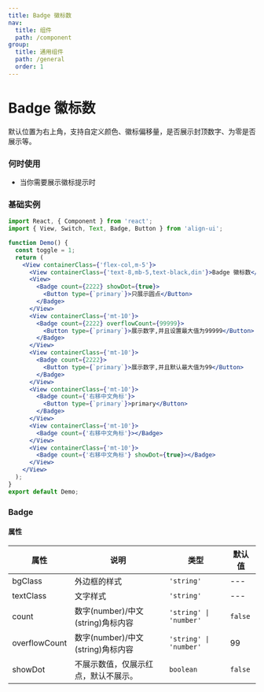 ```yaml
---
title: Badge 徽标数
nav:
  title: 组件
  path: /component
group:
  title: 通用组件
  path: /general
  order: 1
---
```


# Badge 徽标数

默认位置为右上角，支持自定义颜色、徽标偏移量，是否展示封顶数字、为零是否展示等。

### 何时使用

- 当你需要展示徽标提示时

### 基础实例

```jsx mdx:preview&background=#bebebe29
import React, { Component } from 'react';
import { View, Switch, Text, Badge, Button } from 'align-ui';

function Demo() {
  const toggle = 1;
  return (
    <View containerClass={'flex-col,m-5'}>
      <View containerClass={'text-8,mb-5,text-black,din'}>Badge 徽标数</View>
      <View>
        <Badge count={2222} showDot={true}>
          <Button type={`primary`}>只展示圆点</Button>
        </Badge>
      </View>
      <View containerClass={'mt-10'}>
        <Badge count={2222} overflowCount={99999}>
          <Button type={`primary`}>展示数字,并且设置最大值为99999</Button>
        </Badge>
      </View>
      <View containerClass={'mt-10'}>
        <Badge count={2222}>
          <Button type={`primary`}>展示数字,并且默认最大值为99</Button>
        </Badge>
      </View>
      <View containerClass={'mt-10'}>
        <Badge count={'右移中文角标'}>
          <Button type={`primary`}>primary</Button>
        </Badge>
      </View>
      <View containerClass={'mt-10'}>
        <Badge count={'右移中文角标'}></Badge>
      </View>
      <View containerClass={'mt-10'}>
        <Badge count={'右移中文角标'} showDot={true}></Badge>
      </View>
    </View>
  );
}
export default Demo;
```

### Badge

#### 属性

| 属性          | 说明                                 | 类型                   | 默认值  |
| ------------- | ------------------------------------ | ---------------------- | ------- |
| bgClass       | 外边框的样式                         | `'string'`             | ---     |
| textClass     | 文字样式                             | `'string'`             | ---     |
| count         | 数字(number)/中文(string)角标内容    | `'string' \| 'number'` | `false` |
| overflowCount | 数字(number)/中文(string)角标内容    | `'string' \| 'number'` | 99      |
| showDot       | 不展示数值，仅展示红点，默认不展示。 | `boolean`              | `false` |
